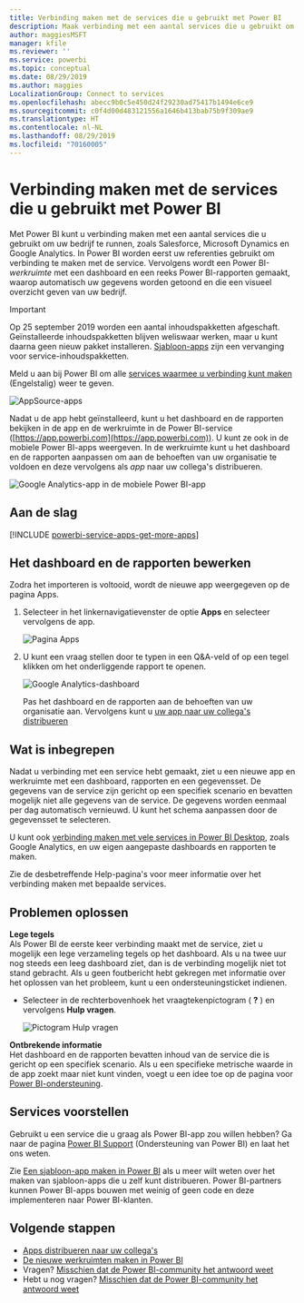 ```yaml
---
title: Verbinding maken met de services die u gebruikt met Power BI
description: Maak verbinding met een aantal services die u gebruikt om uw bedrijf te runnen, zoals Salesforce, Microsoft Dynamics CRM en Google Analytics.
author: maggiesMSFT
manager: kfile
ms.reviewer: ''
ms.service: powerbi
ms.topic: conceptual
ms.date: 08/29/2019
ms.author: maggies
LocalizationGroup: Connect to services
ms.openlocfilehash: abecc9b0c5e450d24f29230ad75417b1494e6ce9
ms.sourcegitcommit: c0f4d00d483121556a1646b413bab75b9f309ae9
ms.translationtype: HT
ms.contentlocale: nl-NL
ms.lasthandoff: 08/29/2019
ms.locfileid: "70160005"
---
```

# <a name="connect-to-the-services-you-use-with-power-bi"></a>Verbinding maken met de services die u gebruikt met Power BI
Met Power BI kunt u verbinding maken met een aantal services die u gebruikt om uw bedrijf te runnen, zoals Salesforce, Microsoft Dynamics en Google Analytics. In Power BI worden eerst uw referenties gebruikt om verbinding te maken met de service. Vervolgens wordt een Power BI-*werkruimte* met een dashboard en een reeks Power BI-rapporten gemaakt, waarop automatisch uw gegevens worden getoond en die een visueel overzicht geven van uw bedrijf.

>[!IMPORTANT]
>Op 25 september 2019 worden een aantal inhoudspakketten afgeschaft. Geïnstalleerde inhoudspakketten blijven weliswaar werken, maar u kunt daarna geen nieuw pakket installeren. [Sjabloon-apps](https://docs.microsoft.com/power-bi/service-template-apps-overview) zijn een vervanging voor service-inhoudspakketten.

Meld u aan bij Power BI om alle [services waarmee u verbinding kunt maken](https://app.powerbi.com/getdata/services) (Engelstalig) weer te geven. 

![AppSource-apps](media/service-connect-to-services/overview.png)

Nadat u de app hebt geïnstalleerd, kunt u het dashboard en de rapporten bekijken in de app en de werkruimte in de Power BI-service ([https://app.powerbi.com](https://app.powerbi.com)). U kunt ze ook in de mobiele Power BI-apps weergeven. In de werkruimte kunt u het dashboard en de rapporten aanpassen om aan de behoeften van uw organisatie te voldoen en deze vervolgens als *app* naar uw collega's distribueren. 

![Google Analytics-app in de mobiele Power BI-app](media/service-connect-to-services/power-bi-service-mobile-app-240.png)

## <a name="get-started"></a>Aan de slag
[!INCLUDE [powerbi-service-apps-get-more-apps](./includes/powerbi-service-apps-get-more-apps.md)]

## <a name="edit-the-dashboard-and-reports"></a>Het dashboard en de rapporten bewerken
Zodra het importeren is voltooid, wordt de nieuwe app weergegeven op de pagina Apps.

1. Selecteer in het linkernavigatievenster de optie **Apps** en selecteer vervolgens de app.
   
     ![Pagina Apps](media/service-connect-to-services/power-bi-service-apps-open-app.png)
2. U kunt een vraag stellen door te typen in een Q&A-veld of op een tegel klikken om het onderliggende rapport te openen. 
   
    ![Google Analytics-dashboard](media/service-connect-to-services/googleanalytics2.png)
   
    Pas het dashboard en de rapporten aan de behoeften van uw organisatie aan. Vervolgens kunt u [uw app naar uw collega's distribueren](service-create-distribute-apps.md)

## <a name="whats-included"></a>Wat is inbegrepen
Nadat u verbinding met een service hebt gemaakt, ziet u een nieuwe app en werkruimte met een dashboard, rapporten en een gegevensset. De gegevens van de service zijn gericht op een specifiek scenario en bevatten mogelijk niet alle gegevens van de service. De gegevens worden eenmaal per dag automatisch vernieuwd. U kunt het schema aanpassen door de gegevensset te selecteren.

U kunt ook [verbinding maken met vele services in Power BI Desktop](desktop-data-sources.md), zoals Google Analytics, en uw eigen aangepaste dashboards en rapporten te maken.  

Zie de desbetreffende Help-pagina's voor meer informatie over het verbinding maken met bepaalde services.

## <a name="troubleshooting"></a>Problemen oplossen
**Lege tegels**  
Als Power BI de eerste keer verbinding maakt met de service, ziet u mogelijk een lege verzameling tegels op het dashboard. Als u na twee uur nog steeds een leeg dashboard ziet, dan is de verbinding mogelijk niet tot stand gebracht. Als u geen foutbericht hebt gekregen met informatie over het oplossen van het probleem, kunt u een ondersteuningsticket indienen.

* Selecteer in de rechterbovenhoek het vraagtekenpictogram ( **?** ) en vervolgens **Hulp vragen**.
  
    ![Pictogram Hulp vragen](media/service-connect-to-services/power-bi-service-get-help.png)

**Ontbrekende informatie**  
Het dashboard en de rapporten bevatten inhoud van de service die is gericht op een specifiek scenario. Als u een specifieke metrische waarde in de app zoekt maar niet kunt vinden, voegt u een idee toe op de pagina voor [Power BI-ondersteuning](https://support.powerbi.com/forums/265200-power-bi).

## <a name="suggesting-services"></a>Services voorstellen
Gebruikt u een service die u graag als Power BI-app zou willen hebben? Ga naar de pagina [Power BI Support](https://support.powerbi.com/forums/265200-power-bi) (Ondersteuning van Power BI) en laat het ons weten.

Zie [Een sjabloon-app maken in Power BI](service-template-apps-create.md) als u meer wilt weten over het maken van sjabloon-apps die u zelf kunt distribueren. Power BI-partners kunnen Power BI-apps bouwen met weinig of geen code en deze implementeren naar Power BI-klanten. 

## <a name="next-steps"></a>Volgende stappen
* [Apps distribueren naar uw collega's](service-create-distribute-apps.md)
* [De nieuwe werkruimten maken in Power BI](service-create-the-new-workspaces.md)
* Vragen? [Misschien dat de Power BI-community het antwoord weet](http://community.powerbi.com/)
* Hebt u nog vragen? [Misschien dat de Power BI-community het antwoord weet](http://community.powerbi.com/)


